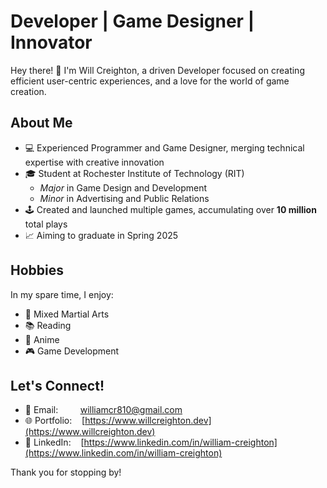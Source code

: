 # Developer | Game Designer | Innovator

Hey there! 👋 I'm Will Creighton, a driven Developer focused on creating efficient user-centric experiences, and a love for the world of game creation.

## About Me

- 💻 Experienced Programmer and Game Designer, merging technical expertise with creative innovation
- 🎓 Student at Rochester Institute of Technology (RIT)
    - *Major* in Game Design and Development
    - *Minor* in Advertising and Public Relations
- 🕹️ Created and launched multiple games, accumulating over **10 million** total plays
- 📈 Aiming to graduate in Spring 2025

## Hobbies

In my spare time, I enjoy:

- 🥋 Mixed Martial Arts
- 📚 Reading
- 🍿 Anime
- 🎮 Game Development

## Let's Connect!

- 📧 Email:&nbsp;&nbsp;&nbsp;&nbsp;&nbsp;&nbsp;&nbsp;&nbsp;&nbsp;williamcr810@gmail.com
- 🌐 Portfolio:&nbsp;&nbsp;&nbsp;&nbsp;[https://www.willcreighton.dev](https://www.willcreighton.dev)
- 🔗 LinkedIn:&nbsp;&nbsp;&nbsp;&nbsp;[https://www.linkedin.com/in/william-creighton](https://www.linkedin.com/in/william-creighton)
      
Thank you for stopping by!
